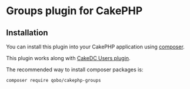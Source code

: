 # Groups plugin for CakePHP

## Installation

You can install this plugin into your CakePHP application using [composer](http://getcomposer.org).

This plugin works along with [CakeDC Users plugin](https://github.com/CakeDC/users).

The recommended way to install composer packages is:

```
composer require qobo/cakephp-groups
```
